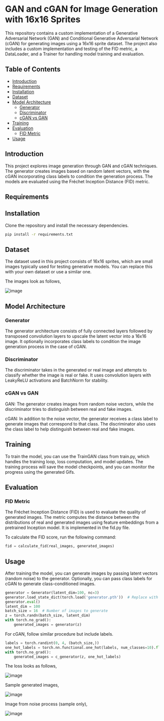 # GAN and cGAN for Image Generation with 16x16 Sprites

This repository contains a custom implementation of a Generative Adversarial Network (GAN) and Conditional Generative Adversarial Network (cGAN) for generating images using a 16x16 sprite dataset. The project also includes a custom implementation and testing of the FID metric, a DataLoader, and a Trainer for handling model training and evaluation.

## Table of Contents
- [Introduction](#introduction)
- [Requirements](#requirements)
- [Installation](#installation)
- [Dataset](#dataset)
- [Model Architecture](#model-architecture)
  - [Generator](#generator)
  - [Discriminator](#discriminator)
  - [cGAN vs GAN](#cgan-vs-gan)
- [Training](#training)
- [Evaluation](#evaluation)
  - [FID Metric](#fid-metric)
- [Usage](#usage)


## Introduction
This project explores image generation through GAN and cGAN techniques. The generator creates images based on random latent vectors, with the cGAN incorporating class labels to condition the generation process. The models are evaluated using the Fréchet Inception Distance (FID) metric.

## Requirements

## Installation
Clone the repository and install the necessary dependencies.

```bash
pip install -r requirements.txt
```
## Dataset
The dataset used in this project consists of 16x16 sprites, which are small images typically used for testing generative models. You can replace this with your own dataset or use a similar one.

The images look as follows,

![image](https://github.com/user-attachments/assets/65bf2e27-5554-4b45-bbfb-c9e9e2d9c372)

## Model Architecture
### Generator
The generator architecture consists of fully connected layers followed by transposed convolution layers to upscale the latent vector into a 16x16 image. It optionally incorporates class labels to condition the image generation process in the case of cGAN.

### Discriminator
The discriminator takes in the generated or real image and attempts to classify whether the image is real or fake. It uses convolution layers with LeakyReLU activations and BatchNorm for stability.

### cGAN vs GAN
GAN: The generator creates images from random noise vectors, while the discriminator tries to distinguish between real and fake images.

cGAN: In addition to the noise vector, the generator receives a class label to generate images that correspond to that class. The discriminator also uses the class label to help distinguish between real and fake images.

## Training
To train the model, you can use the TrainGAN class from train.py, which handles the training loop, loss computation, and model updates. The training process will save the model checkpoints, and you can monitor the progress using the generated Gifs.

## Evaluation
### FID Metric
The Fréchet Inception Distance (FID) is used to evaluate the quality of generated images. The metric computes the distance between the distributions of real and generated images using feature embeddings from a pretrained Inception model. It is implemented in the fid.py file.

To calculate the FID score, run the following command:
```python
fid = calculate_fid(real_images, generated_images)
```

## Usage
After training the model, you can generate images by passing latent vectors (random noise) to the generator. Optionally, you can pass class labels for cGAN to generate class-conditioned images.

```python
generator = Generator(latent_dim=100, nc=3)
generator.load_state_dict(torch.load('generator.pth'))  # Replace with your checkpoint path
generator.eval()
latent_dim = 100
batch_size = 16  # Number of images to generate
z = torch.randn(batch_size, latent_dim)
with torch.no_grad():
    generated_images = generator(z)
```
For cGAN, follow similar procedure but include labels.

```python
labels = torch.randint(0, 4, (batch_size,)) 
one_hot_labels = torch.nn.functional.one_hot(labels, num_classes=10).float()
with torch.no_grad():
    generated_images = c_generator(z, one_hot_labels)
```


The loss looks as follows,

![image](https://github.com/user-attachments/assets/ea0eebe0-7d84-46db-a3fb-470a15b6883d)


Sample generated images,


![image](https://github.com/user-attachments/assets/813be689-9e8b-4e76-8b43-1100248a610a)


Image from noise process (sample only),


![image](https://github.com/user-attachments/assets/9567aac9-7735-4524-a18e-16f55eef92ba)


